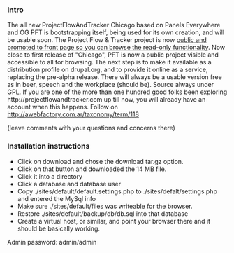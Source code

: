 <h3>Intro</h3>
The all new ProjectFlowAndTracker Chicago based on Panels Everywhere and OG
PFT is bootstrapping itself, being used for its own creation, and will be usable soon.
The Project Flow & Tracker project is now <a href="http://staging.projectflowandtracker.com/">public and promoted to front page so you can browse the read-only functionality</a>. Now close to first release of "Chicago", PFT is now a public project visible and accessible to all for browsing.
The next step is to make it available as a distribution profile on drupal.org, and to provide it online as a service, replacing the pre-alpha release. There will always be a usable version free as in beer, speech and the workplace (should be). Source always under GPL.
If you are one of the more than one hundred good folks been exploring http://projectflowandtracker.com up till now, you will already have an account when this happens.
Follow on <a href="http://awebfactory.com.ar/taxonomy/term/118">http://awebfactory.com.ar/taxonomy/term/118</a>

(leave comments with your questions and concerns there)

<h3>Installation instructions</h3>

* Click on download and chose the download tar.gz option.
* Click on that button and downloaded the 14 MB file.
* Click it into a directory
* Click a database and database user
* Copy ./sites/default/default.settings.php to ./sites/defalt/settings.php and entered the MySql info
* Make sure ./sites/default/files was writeable for the browser.
* Restore ./sites/default/backup/db/db.sql into that database
* Create a virtual host, or similar, and point your browser there and it should be basically working.

Admin password: admin/admin

